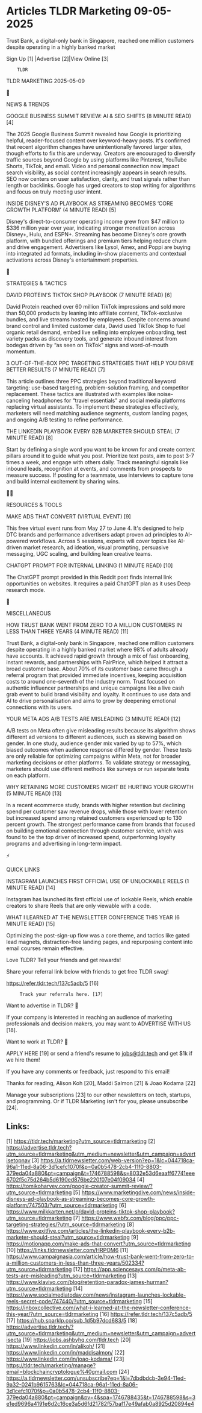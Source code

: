 # Articles TLDR Marketing 09-05-2025

Trust Bank, a digital-only bank in Singapore, reached one million
customers despite operating in a highly banked
market ‌ ‌ ‌ ‌ ‌ ‌ ‌ ‌ ‌ ‌ ‌ ‌ ‌ ‌ ‌ ‌ ‌ ‌ ‌ ‌ ‌ ‌ ‌ ‌ ‌ ‌  ‌ ‌ ‌ ‌ ‌ ‌ ‌ ‌ ‌ ‌ ‌ ‌ ‌ ‌ ‌ ‌ ‌ ‌ ‌ ‌ ‌ ‌ ‌ ‌ ‌ ‌ 


 Sign Up [1] |Advertise [2]|View Online [3] 

		TLDR 

TLDR MARKETING 2025-05-09

📱 

NEWS & TRENDS

 GOOGLE BUSINESS SUMMIT REVIEW: AI & SEO SHIFTS (8 MINUTE READ) [4] 

 The 2025 Google Business Summit revealed how Google is prioritizing
helpful, reader-focused content over keyword-heavy posts. It's
confirmed that recent algorithm changes have unintentionally favored
larger sites, though efforts to fix this are underway. Creators are
encouraged to diversify traffic sources beyond Google by using
platforms like Pinterest, YouTube Shorts, TikTok, and email. Video and
personal connection now impact search visibility, as social content
increasingly appears in search results. SEO now centers on user
satisfaction, clarity, and trust signals rather than length or
backlinks. Google has urged creators to stop writing for algorithms
and focus on truly meeting user intent. 

 INSIDE DISNEY'S AD PLAYBOOK AS STREAMING BECOMES ‘CORE GROWTH
PLATFORM' (4 MINUTE READ) [5] 

 Disney's direct-to-consumer operating income grew from $47 million to
$336 million year over year, indicating stronger monetization across
Disney+, Hulu, and ESPN+. Streaming has become Disney's core growth
platform, with bundled offerings and premium tiers helping reduce
churn and drive engagement. Advertisers like Lysol, Amex, and Poppi
are buying into integrated ad formats, including in-show placements
and contextual activations across Disney's entertainment properties. 

🚀 

STRATEGIES & TACTICS

 DAVID PROTEIN'S TIKTOK SHOP PLAYBOOK (7 MINUTE READ) [6] 

 David Protein reached over 60 million TikTok impressions and sold
more than 50,000 products by leaning into affiliate content,
TikTok-exclusive bundles, and live streams hosted by employees.
Despite concerns around brand control and limited customer data, David
used TikTok Shop to fuel organic retail demand, embed live selling
into employee onboarding, test variety packs as discovery tools, and
generate inbound interest from bodegas driven by “as seen on
TikTok” signs and word-of-mouth momentum. 

 3 OUT-OF-THE-BOX PPC TARGETING STRATEGIES THAT HELP YOU DRIVE BETTER
RESULTS (7 MINUTE READ) [7] 

 This article outlines three PPC strategies beyond traditional keyword
targeting: use-based targeting, problem-solution framing, and
competitor replacement. These tactics are illustrated with examples
like noise-canceling headphones for “travel essentials” and social
media platforms replacing virtual assistants. To implement these
strategies effectively, marketers will need matching audience
segments, custom landing pages, and ongoing A/B testing to refine
performance. 

 THE LINKEDIN PLAYBOOK EVERY B2B MARKETER SHOULD STEAL (7 MINUTE READ)
[8] 

 Start by defining a single word you want to be known for and create
content pillars around it to guide what you post. Prioritize text
posts, aim to post 3-7 times a week, and engage with others daily.
Track meaningful signals like inbound leads, recognition at events,
and comments from prospects to measure success. If posting for a
teammate, use interviews to capture tone and build internal excitement
by sharing wins. 

🧑‍💻 

RESOURCES & TOOLS

 MAKE ADS THAT CONVERT (VIRTUAL EVENT) [9] 

 This free virtual event runs from May 27 to June 4. It's designed to
help DTC brands and performance advertisers adapt proven ad principles
to AI-powered workflows. Across 5 sessions, experts will cover topics
like AI-driven market research, ad ideation, visual prompting,
persuasive messaging, UGC scaling, and building lean creative teams. 

 CHATGPT PROMPT FOR INTERNAL LINKING (1 MINUTE READ) [10] 

 The ChatGPT prompt provided in this Reddit post finds internal link
opportunities on websites. It requires a paid ChatGPT plan as it uses
Deep research mode. 

🎁 

MISCELLANEOUS

 HOW TRUST BANK WENT FROM ZERO TO A MILLION CUSTOMERS IN LESS THAN
THREE YEARS (4 MINUTE READ) [11] 

 Trust Bank, a digital-only bank in Singapore, reached one million
customers despite operating in a highly banked market where 98% of
adults already have accounts. It achieved rapid growth through a mix
of fast onboarding, instant rewards, and partnerships with FairPrice,
which helped it attract a broad customer base. About 70% of its
customer base came through a referral program that provided immediate
incentives, keeping acquisition costs to around one-seventh of the
industry norm. Trust focused on authentic influencer partnerships and
unique campaigns like a live cash grab event to build brand visibility
and loyalty. It continues to use data and AI to drive personalisation
and aims to grow by deepening emotional connections with its users. 

 YOUR META ADS A/B TESTS ARE MISLEADING (3 MINUTE READ) [12] 

 A/B tests on Meta often give misleading results because its algorithm
shows different ad versions to different audiences, such as skewing
based on gender. In one study, audience gender mix varied by up to
57%, which biased outcomes when audience response differed by gender.
These tests are only reliable for optimizing campaigns within Meta,
not for broader marketing decisions or other platforms. To validate
strategy or messaging, marketers should use different methods like
surveys or run separate tests on each platform. 

 WHY RETAINING MORE CUSTOMERS MIGHT BE HURTING YOUR GROWTH (5 MINUTE
READ) [13] 

 In a recent ecommerce study, brands with higher retention but
declining spend per customer saw revenue drops, while those with lower
retention but increased spend among retained customers experienced up
to 130 percent growth. The strongest performance came from brands that
focused on building emotional connection through customer service,
which was found to be the top driver of increased spend, outperforming
loyalty programs and advertising in long-term impact. 

⚡ 

QUICK LINKS

 INSTAGRAM LAUNCHES FIRST OFFICIAL USE OF UNLOCKABLE REELS (1 MINUTE
READ) [14] 

 Instagram has launched its first official use of lockable Reels,
which enable creators to share Reels that are only viewable with a
code. 

 WHAT I LEARNED AT THE NEWSLETTER CONFERENCE THIS YEAR (6 MINUTE READ)
[15] 

 Optimizing the post-sign-up flow was a core theme, and tactics like
gated lead magnets, distraction-free landing pages, and repurposing
content into email courses remain effective. 

Love TLDR? Tell your friends and get rewards!

 Share your referral link below with friends to get free TLDR swag! 

 https://refer.tldr.tech/137c5adb/5 [16] 

		 Track your referrals here. [17] 

Want to advertise in TLDR? 📰

 If your company is interested in reaching an audience of marketing
professionals and decision makers, you may want to ADVERTISE WITH US
[18]. 

Want to work at TLDR? 💼

 APPLY HERE [19] or send a friend's resume to jobs@tldr.tech and get
$1k if we hire them! 

 If you have any comments or feedback, just respond to this email! 

Thanks for reading, 
Alison Koh [20], Maddi Salmon [21] & Joao Kodama [22] 

 Manage your subscriptions [23] to our other newsletters on tech,
startups, and programming. Or if TLDR Marketing isn't for you, please
unsubscribe [24]. 

 

Links:
------
[1] https://tldr.tech/marketing?utm_source=tldrmarketing
[2] https://advertise.tldr.tech?utm_source=tldrmarketing&utm_medium=newsletter&utm_campaign=advertisetopnav
[3] https://a.tldrnewsletter.com/web-version?ep=1&lc=044718ca-96a1-11ed-8a06-3d1cefc1070f&p=0a0b5478-2cb4-11f0-8803-379eda04a880&pt=campaign&t=1746788598&s=8032e53d6eaaff67741eee6702f5c75d264b5d6190ed876be220f07e04f09034
[4] https://tomikoharvey.com/google-creator-summit-review/?utm_source=tldrmarketing
[5] https://www.marketingdive.com/news/inside-disneys-ad-playbook-as-streaming-becomes-core-growth-platform/747503/?utm_source=tldrmarketing
[6] https://www.milkkarten.net/p/david-proteins-tiktok-shop-playbook?utm_source=tldrmarketing
[7] https://www.webfx.com/blog/ppc/ppc-targeting-strategies/?utm_source=tldrmarketing
[8] https://www.exitfive.com/articles/the-linkedin-playbook-every-b2b-marketer-should-steal?utm_source=tldrmarketing
[9] https://motionapp.com/make-ads-that-convert?utm_source=tldrmarketing
[10] https://links.tldrnewsletter.com/HRPOM6
[11] https://www.campaignasia.com/article/how-trust-bank-went-from-zero-to-a-million-customers-in-less-than-three-years/502334?utm_source=tldrmarketing
[12] https://app.sciencesays.com/p/meta-ab-tests-are-misleading?utm_source=tldrmarketing
[13] https://www.klaviyo.com/blog/retention-paradox-james-hurman?utm_source=tldrmarketing
[14] https://www.socialmediatoday.com/news/instagram-launches-lockable-reels-secret-code/747440/?utm_source=tldrmarketing
[15] https://inboxcollective.com/what-i-learned-at-the-newsletter-conference-this-year/?utm_source=tldrmarketing
[16] https://refer.tldr.tech/137c5adb/5
[17] https://hub.sparklp.co/sub_1d5b97dcd683/5
[18] https://advertise.tldr.tech/?utm_source=tldrmarketing&utm_medium=newsletter&utm_campaign=advertisecta
[19] https://jobs.ashbyhq.com/tldr.tech
[20] https://www.linkedin.com/in/alikoh/
[21] https://www.linkedin.com/in/maddisalmon/
[22] https://www.linkedin.com/in/joao-kodama/
[23] https://tldr.tech/marketing/manage?email=blockchaincryptologue%40gmail.com
[24] https://a.tldrnewsletter.com/unsubscribe?ep=1&l=7dbdbdcb-3e94-11ed-9a32-0241b9615763&lc=044718ca-96a1-11ed-8a06-3d1cefc1070f&p=0a0b5478-2cb4-11f0-8803-379eda04a880&pt=campaign&pv=4&spa=1746788435&t=1746788598&s=3e1ed9696a4191e6d2c16ce3a5d6fd21782f57baf17e49afab0a8925d20894e4